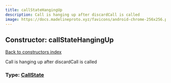 ```yaml
---
title: callStateHangingUp
description: Call is hanging up after discardCall is called
image: https://docs.madelineproto.xyz/favicons/android-chrome-256x256.png
---
```

## Constructor: callStateHangingUp  
[Back to constructors index](index.md)



Call is hanging up after discardCall is called




### Type: [CallState](../types/CallState.md)


